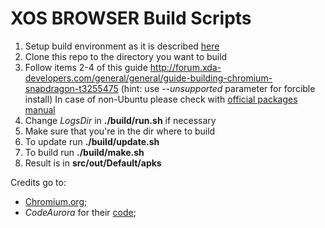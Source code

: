 # XOS BROWSER Build Scripts

1. Setup build environment as it is described [here](https://www.codeaurora.org/xwiki/bin/Chromium+for+Snapdragon/Setup)
2. Clone this repo to the directory you want to build
3. Follow items 2-4 of this guide http://forum.xda-developers.com/general/general/guide-building-chromium-snapdragon-t3255475
  (hint: use *--unsupported* parameter for forcible install)
  In case of non-Ubuntu please check with [official packages manual](https://chromium.googlesource.com/chromium/src/+/master/docs/linux_build_instructions_prerequisites.md)
4. Change *LogsDir* in **./build/run.sh** if necessary
5. Make sure that you're in the dir where to build
6. To update run **./build/update.sh**
7. To build run **./build/make.sh**
8. Result is in **src/out/Default/apks**

Credits go to:
- [Chromium.org](https://www.chromium.org/);
- *CodeAurora* for their [code](https://codeaurora.org/cgit/quic/chrome4sdp/chromium/src);

